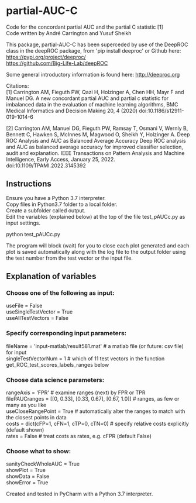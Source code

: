 # partial-AUC-C
Code for the concordant partial AUC and the partial C statistic [1]  
Code written by André Carrington and Yusuf Sheikh

This package, partial-AUC-C has been superceded by use of the DeepROC class in the deepROC package, from 'pip install deeproc' or Github here:  
https://pypi.org/project/deeproc/  
https://github.com/Big-Life-Lab/deepROC  
  
Some general introductory information is found here: http://deeproc.org  
  
Citations:  
[1] Carrington AM, Fieguth PW, Qazi H, Holzinger A, Chen HH, Mayr F and Manuel DG. A new concordant partial AUC and partial c statistic for imbalanced data in the evaluation of machine learning algorithms, BMC Medical Informatics and Decision Making 20, 4 (2020) doi:10.1186/s12911-019-1014-6  
  
[2] Carrington AM, Manuel DG, Fieguth PW, Ramsay T, Osmani V, Wernly B, Bennett C, Hawken S, McInnes M, Magwood O, Sheikh Y, Holzinger A. Deep ROC Analysis and AUC as Balanced Average Accuracy Deep ROC analysis and AUC as balanced average accuracy for improved classifier selection, audit and explanation. IEEE Transactions on Pattern Analysis and Machine Intelligence, Early Access, January 25, 2022. doi:10.1109/TPAMI.2022.3145392  
  
## Instructions
Ensure you have a Python 3.7 interpreter.  
Copy files in Python3.7 folder to a local folder.  
Create a subfolder called output.  
Edit the variables (explained below) at the top of the file test_pAUCc.py as input settings.  

python test_pAUCc.py

The program will block (wait) for you to close each plot generated and each plot is saved automatically along with the log file to the output folder using the test number from the test vector or the input file.

## Explanation of variables
  
### Choose one of the following as input:  
useFile             = False  
useSingleTestVector = True  
useAllTestVectors   = False  

### Specify corresponding input parameters:  
fileName            = 'input-matlab/result581.mat'  # a matlab file (or future: csv file) for input  
singleTestVectorNum = 1  # which of 11 test vectors in the function get_ROC_test_scores_labels_ranges below  

### Choose data science parameters:  
rangeAxis           = 'FPR'  # examine ranges (next) by FPR or TPR  
filePAUCranges      = [[0, 0.33], [0.33, 0.67], [0.67, 1.0]]  # ranges, as few or many as you like  
useCloseRangePoint  = True   # automatically alter the ranges to match with the closest points in data  
costs               = dict(cFP=1, cFN=1, cTP=0, cTN=0)  # specify relative costs explicitly (default shown)  
rates               = False                             # treat costs as rates, e.g. cFPR (default False)  

### Choose what to show:  
sanityCheckWholeAUC = True  
showPlot            = True  
showData            = False  
showError           = True  

Created and tested in PyCharm with a Python 3.7 interpreter.  
